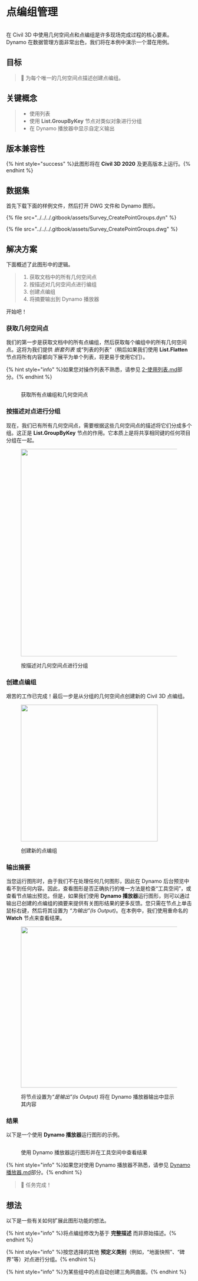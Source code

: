 # 点编组管理

<figure><img src="../../../.gitbook/assets/Survey_CreatePointGroups_Player.gif" alt=""><figcaption></figcaption></figure>

在 Civil 3D 中使用几何空间点和点编组是许多现场完成过程的核心要素。Dynamo 在数据管理方面非常出色，我们将在本例中演示一个潜在用例。 

## 目标

> :dart: 为每个唯一的几何空间点描述创建点编组。

## 关键概念

> * 使用列表
> * 使用 **List.GroupByKey** 节点对类似对象进行分组
> * 在 Dynamo 播放器中显示自定义输出

## 版本兼容性

{% hint style="success" %}此图形将在 **Civil 3D 2020** 及更高版本上运行。{% endhint %}

## 数据集

首先下载下面的样例文件，然后打开 DWG 文件和 Dynamo 图形。

{% file src="../../../.gitbook/assets/Survey_CreatePointGroups.dyn" %}

{% file src="../../../.gitbook/assets/Survey_CreatePointGroups.dwg" %}

## 解决方案

下面概述了此图形中的逻辑。

> 1. 获取文档中的所有几何空间点
> 2. 按描述对几何空间点进行编组
> 3. 创建点编组
> 4. 将摘要输出到 Dynamo 播放器

开始吧！

### 获取几何空间点

我们的第一步是获取文档中的所有点编组，然后获取每个编组中的所有几何空间点。这将为我们提供 _嵌套列表_ 或“列表的列表”（稍后如果我们使用 **List.Flatten** 节点将所有内容都向下展平为单个列表，将更易于使用它们）。

{% hint style="info" %}如果您对操作列表不熟悉，请参见 [2-使用列表.md](../../../5\_essential\_nodes\_and\_concepts/5-4\_designing-with-lists/2-working-with-lists.md "mention")部分。{% endhint %}

<figure><img src="../../../.gitbook/assets/Survey_CreatePointGroups_GetPoints.png" alt=""><figcaption><p>获取所有点编组和几何空间点 </p></figcaption></figure>

### 按描述对点进行分组

现在，我们已有所有几何空间点，需要根据这些几何空间点的描述将它们分成多个组。这正是 **List.GroupByKey** 节点的作用。它本质上是将共享相同键的任何项目分组在一起。

<figure><img src="../../../.gitbook/assets/Survey_CreatePointGroups_GroupPoints.png" alt="" width="563"><figcaption><p>按描述对几何空间点进行分组</p></figcaption></figure>

### 创建点编组

艰苦的工作已完成！最后一步是从分组的几何空间点创建新的 Civil 3D 点编组。

<figure><img src="../../../.gitbook/assets/Survey_CreatePointGroups_CreatePointGroups.png" alt="" width="371"><figcaption><p>创建新的点编组</p></figcaption></figure>

### 输出摘要

当您运行图形时，由于我们不在处理任何几何图形，因此在 Dynamo 后台预览中看不到任何内容。因此，查看图形是否正确执行的唯一方法是检查“工具空间”，或查看节点输出预览。但是，如果我们使用 **Dynamo 播放器**运行图形，则可以通过输出已创建的点编组的摘要来提供有关图形结果的更多反馈。您只需在节点上单击鼠标右键，然后将其设置为 _“为输出”(Is Output)_。在本例中，我们使用重命名的 **Watch** 节点来查看结果。

<figure><img src="../../../.gitbook/assets/Survey_CreatePointGroups_Output.png" alt="" width="437"><figcaption><p>将节点设置为<em>“是输出”(Is Output)</em> 将在 Dynamo 播放器输出中显示其内容</p></figcaption></figure>

### 结果

以下是一个使用 **Dynamo 播放器**运行图形的示例。

<figure><img src="../../../.gitbook/assets/Survey_CreatePointGroups_Player.gif" alt=""><figcaption><p>使用 Dynamo 播放器运行图形并在工具空间中查看结果</p></figcaption></figure>

{% hint style="info" %}如果您对使用 Dynamo 播放器不熟悉，请参见 [Dynamo 播放器.md](../../dynamo-player.md "mention")部分。{% endhint %}

> :tada: 任务完成！

## 想法

以下是一些有关如何扩展此图形功能的想法。

{% hint style="info" %}将点编组修改为基于 **完整描述** 而非原始描述。{% endhint %}

{% hint style="info" %}按您选择的其他 **预定义类别**（例如，“地面快照”、“碑界”等）对点进行分组。{% endhint %}

{% hint style="info" %}为某些组中的点自动创建三角网曲面。{% endhint %}

